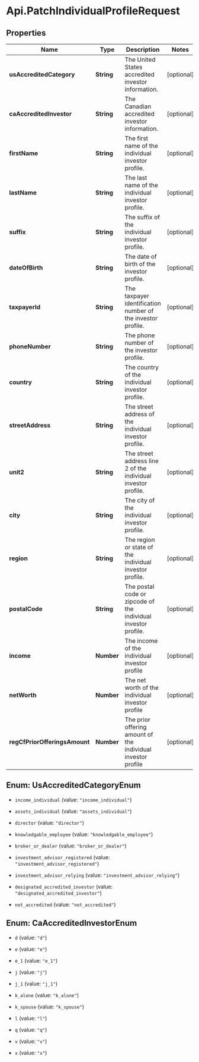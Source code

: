 # Api.PatchIndividualProfileRequest

## Properties

Name | Type | Description | Notes
------------ | ------------- | ------------- | -------------
**usAccreditedCategory** | **String** | The United States accredited investor information. | [optional] 
**caAccreditedInvestor** | **String** | The Canadian accredited investor information. | [optional] 
**firstName** | **String** | The first name of the individual investor profile. | [optional] 
**lastName** | **String** | The last name of the individual investor profile. | [optional] 
**suffix** | **String** | The suffix of the individual investor profile. | [optional] 
**dateOfBirth** | **String** | The date of birth of the investor profile. | [optional] 
**taxpayerId** | **String** | The taxpayer identification number of the investor profile. | [optional] 
**phoneNumber** | **String** | The phone number of the investor profile. | [optional] 
**country** | **String** | The country of the individual investor profile. | [optional] 
**streetAddress** | **String** | The street address of the individual investor profile. | [optional] 
**unit2** | **String** | The street address line 2 of the individual investor profile. | [optional] 
**city** | **String** | The city of the individual investor profile. | [optional] 
**region** | **String** | The region or state of the individual investor profile. | [optional] 
**postalCode** | **String** | The postal code or zipcode of the individual investor profile. | [optional] 
**income** | **Number** | The income of the individual investor profile | [optional] 
**netWorth** | **Number** | The net worth of the individual investor profile | [optional] 
**regCfPriorOfferingsAmount** | **Number** | The prior offering amount of the individual investor profile | [optional] 



## Enum: UsAccreditedCategoryEnum


* `income_individual` (value: `"income_individual"`)

* `assets_individual` (value: `"assets_individual"`)

* `director` (value: `"director"`)

* `knowledgable_employee` (value: `"knowledgable_employee"`)

* `broker_or_dealer` (value: `"broker_or_dealer"`)

* `investment_advisor_registered` (value: `"investment_advisor_registered"`)

* `investment_advisor_relying` (value: `"investment_advisor_relying"`)

* `designated_accredited_investor` (value: `"designated_accredited_investor"`)

* `not_accredited` (value: `"not_accredited"`)





## Enum: CaAccreditedInvestorEnum


* `d` (value: `"d"`)

* `e` (value: `"e"`)

* `e_1` (value: `"e_1"`)

* `j` (value: `"j"`)

* `j_1` (value: `"j_1"`)

* `k_alone` (value: `"k_alone"`)

* `k_spouse` (value: `"k_spouse"`)

* `l` (value: `"l"`)

* `q` (value: `"q"`)

* `v` (value: `"v"`)

* `x` (value: `"x"`)




